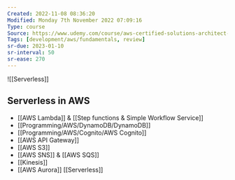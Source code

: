 ```yaml
---
Created: 2022-11-08 08:36:20
Modified: Monday 7th November 2022 07:09:16
Type: course
Source: https://www.udemy.com/course/aws-certified-solutions-architect-associate-saa-c01/?xref=E0Aed11STH4LPUQvCz0GJFABTmM=
Tags: [development/aws/fundamentals, review]
sr-due: 2023-01-10
sr-interval: 50
sr-ease: 270
---
```


![[Serverless]]

## Serverless in AWS

- [[AWS Lambda]] & [[Step functions & Simple Workflow Service]]
- [[Programming/AWS/DynamoDB/DynamoDB]]
- [[Programming/AWS/Cognito/AWS Cognito]]
- [[AWS API Gateway]]
- [[AWS S3]]
- [[AWS SNS]] & [[AWS SQS]]
- [[Kinesis]]
- [[AWS Aurora]] [[Serverless]]

